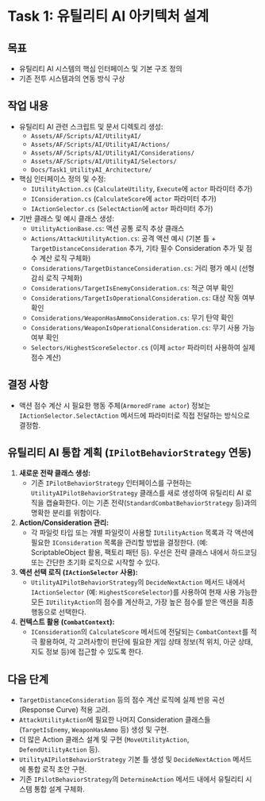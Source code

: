 # Task 1: 유틸리티 AI 아키텍처 설계

## 목표
- 유틸리티 AI 시스템의 핵심 인터페이스 및 기본 구조 정의
- 기존 전투 시스템과의 연동 방식 구상

## 작업 내용
- 유틸리티 AI 관련 스크립트 및 문서 디렉토리 생성:
    - `Assets/AF/Scripts/AI/UtilityAI/`
    - `Assets/AF/Scripts/AI/UtilityAI/Actions/`
    - `Assets/AF/Scripts/AI/UtilityAI/Considerations/`
    - `Assets/AF/Scripts/AI/UtilityAI/Selectors/`
    - `Docs/Task1_UtilityAI_Architecture/`
- 핵심 인터페이스 정의 및 수정:
    - `IUtilityAction.cs` (`CalculateUtility`, `Execute`에 `actor` 파라미터 추가)
    - `IConsideration.cs` (`CalculateScore`에 `actor` 파라미터 추가)
    - `IActionSelector.cs` (`SelectAction`에 `actor` 파라미터 추가)
- 기반 클래스 및 예시 클래스 생성:
    - `UtilityActionBase.cs`: 액션 공통 로직 추상 클래스
    - `Actions/AttackUtilityAction.cs`: 공격 액션 예시 (기본 틀 + `TargetDistanceConsideration` 추가, 기타 필수 Consideration 추가 및 점수 계산 로직 구체화)
    - `Considerations/TargetDistanceConsideration.cs`: 거리 평가 예시 (선형 감쇠 로직 구체화)
    - `Considerations/TargetIsEnemyConsideration.cs`: 적군 여부 확인
    - `Considerations/TargetIsOperationalConsideration.cs`: 대상 작동 여부 확인
    - `Considerations/WeaponHasAmmoConsideration.cs`: 무기 탄약 확인
    - `Considerations/WeaponIsOperationalConsideration.cs`: 무기 사용 가능 여부 확인
    - `Selectors/HighestScoreSelector.cs` (이제 `actor` 파라미터 사용하여 실제 점수 계산)

## 결정 사항
- 액션 점수 계산 시 필요한 행동 주체(`ArmoredFrame actor`) 정보는 `IActionSelector.SelectAction` 메서드에 파라미터로 직접 전달하는 방식으로 결정함.

## 유틸리티 AI 통합 계획 (`IPilotBehaviorStrategy` 연동)

1.  **새로운 전략 클래스 생성:**
    *   기존 `IPilotBehaviorStrategy` 인터페이스를 구현하는 `UtilityAIPilotBehaviorStrategy` 클래스를 새로 생성하여 유틸리티 AI 로직을 캡슐화한다. 이는 기존 전략(`StandardCombatBehaviorStrategy` 등)과의 명확한 분리를 위함이다.
2.  **Action/Consideration 관리:**
    *   각 파일럿 타입 또는 개별 파일럿이 사용할 `IUtilityAction` 목록과 각 액션에 필요한 `IConsideration` 목록을 관리할 방법을 결정한다. (예: ScriptableObject 활용, 팩토리 패턴 등). 우선은 전략 클래스 내에서 하드코딩 또는 간단한 초기화 로직으로 시작할 수 있다.
3.  **액션 선택 로직 (`IActionSelector` 사용):**
    *   `UtilityAIPilotBehaviorStrategy`의 `DecideNextAction` 메서드 내에서 `IActionSelector` (예: `HighestScoreSelector`)를 사용하여 현재 사용 가능한 모든 `IUtilityAction`의 점수를 계산하고, 가장 높은 점수를 받은 액션을 최종 행동으로 선택한다.
4.  **컨텍스트 활용 (`CombatContext`):**
    *   `IConsideration`의 `CalculateScore` 메서드에 전달되는 `CombatContext`를 적극 활용하여, 각 고려사항이 판단에 필요한 게임 상태 정보(적 위치, 아군 상태, 지도 정보 등)에 접근할 수 있도록 한다.

## 다음 단계
- `TargetDistanceConsideration` 등의 점수 계산 로직에 실제 반응 곡선(Response Curve) 적용 고려.
- `AttackUtilityAction`에 필요한 나머지 Consideration 클래스들(`TargetIsEnemy`, `WeaponHasAmmo` 등) 생성 및 구현.
- 더 많은 Action 클래스 설계 및 구현 (`MoveUtilityAction`, `DefendUtilityAction` 등).
- `UtilityAIPilotBehaviorStrategy` 기본 틀 생성 및 `DecideNextAction` 메서드에 통합 로직 초안 구현.
- 기존 `IPilotBehaviorStrategy`의 `DetermineAction` 메서드 내에서 유틸리티 시스템 통합 설계 구체화.
